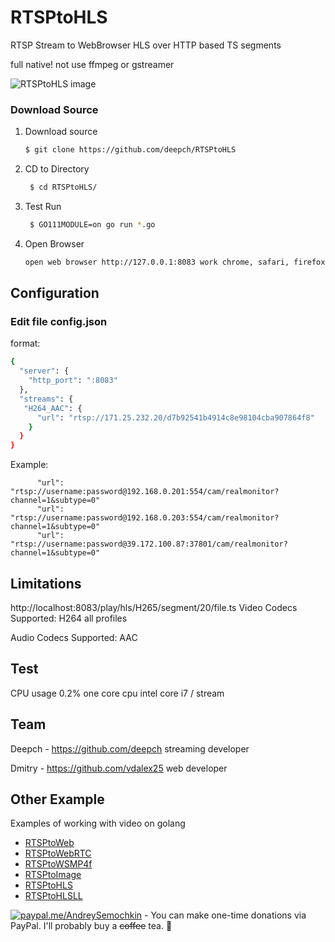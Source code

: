 # RTSPtoHLS

RTSP Stream to WebBrowser HLS over HTTP based TS segments

full native! not use ffmpeg or gstreamer


![RTSPtoHLS image](doc/demo4.png)

### Download Source

1. Download source
   ```bash 
   $ git clone https://github.com/deepch/RTSPtoHLS  
   ```
3. CD to Directory
   ```bash
    $ cd RTSPtoHLS/
   ```
4. Test Run
   ```bash
    $ GO111MODULE=on go run *.go
   ```
5. Open Browser
    ```bash
    open web browser http://127.0.0.1:8083 work chrome, safari, firefox
    ```

## Configuration

### Edit file config.json

format:

```bash
{
  "server": {
    "http_port": ":8083"
  },
  "streams": {
   "H264_AAC": {
      "url": "rtsp://171.25.232.20/d7b92541b4914c8e98104cba907864f8"
    }
  }
}
```
Example:

```text
      "url": "rtsp://username:password@192.168.0.201:554/cam/realmonitor?channel=1&subtype=0"
      "url": "rtsp://username:password@192.168.0.203:554/cam/realmonitor?channel=1&subtype=0"
      "url": "rtsp://username:password@39.172.100.87:37801/cam/realmonitor?channel=1&subtype=0"
```

## Limitations
http://localhost:8083/play/hls/H265/segment/20/file.ts
Video Codecs Supported: H264 all profiles

Audio Codecs Supported: AAC

## Test

CPU usage 0.2% one core cpu intel core i7 / stream

## Team

Deepch - https://github.com/deepch streaming developer

Dmitry - https://github.com/vdalex25 web developer

## Other Example

Examples of working with video on golang

- [RTSPtoWeb](https://github.com/deepch/RTSPtoWeb)
- [RTSPtoWebRTC](https://github.com/deepch/RTSPtoWebRTC)
- [RTSPtoWSMP4f](https://github.com/deepch/RTSPtoWSMP4f)
- [RTSPtoImage](https://github.com/deepch/RTSPtoImage)
- [RTSPtoHLS](https://github.com/deepch/RTSPtoHLS)
- [RTSPtoHLSLL](https://github.com/deepch/RTSPtoHLSLL)

[![paypal.me/AndreySemochkin](https://ionicabizau.github.io/badges/paypal.svg)](https://www.paypal.me/AndreySemochkin) - You can make one-time donations via PayPal. I'll probably buy a ~~coffee~~ tea. :tea: